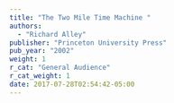 ```yaml
---
title: "The Two Mile Time Machine "
authors:
  - "Richard Alley"
publisher: "Princeton University Press"
pub_year: "2002"
weight: 1
r_cat: "General Audience"
r_cat_weight: 1
date: 2017-07-28T02:54:42-05:00
---
```


